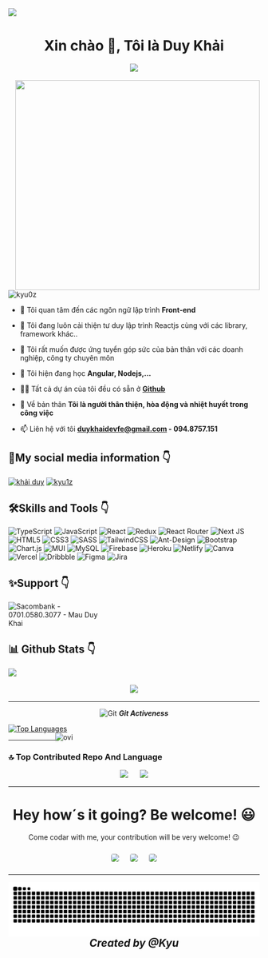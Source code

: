 <!-- [![MasterHead](https://firebasestorage.googleapis.com/v0/b/flexi-coding.appspot.com/o/dempgi7-520f8d5f-63d4-4453-8822-dbc149ae27f8.gif?alt=media&token=91c0c7b2-93c3-4029-b011-1a8703c5730d)](https://rishavchanda.io) -->

<img src="https://github.com/Anmol-Baranwal/Cool-GIFs-For-GitHub/assets/74038190/d48893bd-0757-481c-8d7e-ba3e163feae7" />

<h1 align="center">Xin chào 👋, Tôi là Duy Khải</h1>

<p align="center">
 <img src="https://readme-typing-svg.herokuapp.com?lines=Lập+Trình+Viên+Front-end+nhiệt+huyết+từ+Việt+Nam;Câu+nói+truyền+cảm+hứng+mà+tôi+muốn+chia+sẽ+cho+mọi+người;+I+have+not+failed.+I’ve+just+found+10,000+ways+that+won’t+work.+'Thomas+Edison';Chúc+mọi+người+thành+công!!;Be+enjoy+💻&center=true&width=380&height=45&width=1000">
</p>

<!-- <img align='right' src='https://media1.giphy.com/media/v1.Y2lkPTc5MGI3NjExcHRoY2c2OHl0MHB0aHQ4ZzNsMnRnMXZmN256NTdyeXNzNXJpdjQ3YSZlcD12MV9pbnRlcm5hbF9naWZfYnlfaWQmY3Q9Zw/11kEuHSQAXXiGQ/giphy.webp' widht=100 height=300 alt='samadpls/Programming-Gifs'></a> -->

<img align='right' src="https://user-images.githubusercontent.com/74038190/212750996-938b257b-266c-45a7-9af7-655341c0f58b.gif" width="490" height="420">

<p align="left"> <img src="https://komarev.com/ghpvc/?username=kyu0z&label=Profile%20views&color=0e75b6&style=flat" alt="kyu0z" /> </p>

- 🔭 Tôi quan tâm đến các ngôn ngữ lập trình **Front-end**

- 👯 Tôi đang luôn cải thiện tư duy lập trình Reactjs cùng với các library, framework khác..

- 🤝 Tôi rất muốn được ứng tuyển góp sức của bản thân với các doanh nghiệp, công ty chuyên môn

- 🌱 Tôi hiện đang học **Angular, Nodejs,...**

- 👨‍💻 Tất cả dự án của tôi đều có sẵn ở **[Github](https://github.com/Kyu0z?tab=repositories)**

- 💬 Về bản thân **Tôi là người thân thiện, hòa động và nhiệt huyết trong công việc**

- 📫 Liên hệ với tôi **duykhaidevfe@gmail.com - 094.8757.151**
  

## 🤳**My social media information** 👇

<p align="left">
<a href="https://www.facebook.com/profile.php?id=61553235458309" target="blank"><img align="center" src="https://raw.githubusercontent.com/rahuldkjain/github-profile-readme-generator/master/src/images/icons/Social/facebook.svg" alt="khải duy" height="30" width="40" /></a>
<a href="#" target="blank"><img align="center" src="https://raw.githubusercontent.com/rahuldkjain/github-profile-readme-generator/master/src/images/icons/Social/instagram.svg" alt="kyu1z" height="30" width="40" /></a>
</p>

## 🛠️**Skills and Tools** 👇

![TypeScript](https://img.shields.io/badge/typescript-%23007ACC.svg?style=for-the-badge&logo=typescript&logoColor=white) ![JavaScript](https://img.shields.io/badge/javascript-%23323330.svg?style=for-the-badge&logo=javascript&logoColor=%23F7DF1E) ![React](https://img.shields.io/badge/react-%2320232a.svg?style=for-the-badge&logo=react&logoColor=%2361DAFB) ![Redux](https://img.shields.io/badge/redux-%23593d88.svg?style=for-the-badge&logo=redux&logoColor=white) ![React Router](https://img.shields.io/badge/React_Router-CA4245?style=for-the-badge&logo=react-router&logoColor=white) ![Next JS](https://img.shields.io/badge/Next-black?style=for-the-badge&logo=next.js&logoColor=white) ![HTML5](https://img.shields.io/badge/html5-%23E34F26.svg?style=for-the-badge&logo=html5&logoColor=white) ![CSS3](https://img.shields.io/badge/css3-%231572B6.svg?style=for-the-badge&logo=css3&logoColor=white) ![SASS](https://img.shields.io/badge/SASS-hotpink.svg?style=for-the-badge&logo=SASS&logoColor=white) ![TailwindCSS](https://img.shields.io/badge/tailwindcss-%2338B2AC.svg?style=for-the-badge&logo=tailwind-css&logoColor=white) ![Ant-Design](https://img.shields.io/badge/-AntDesign-%230170FE?style=for-the-badge&logo=ant-design&logoColor=white) ![Bootstrap](https://img.shields.io/badge/bootstrap-%23563D7C.svg?style=for-the-badge&logo=bootstrap&logoColor=white) ![Chart.js](https://img.shields.io/badge/chart.js-F5788D.svg?style=for-the-badge&logo=chart.js&logoColor=white) ![MUI](https://img.shields.io/badge/MUI-%230081CB.svg?style=for-the-badge&logo=material-ui&logoColor=white) ![MySQL](https://img.shields.io/badge/mysql-%2300f.svg?style=for-the-badge&logo=mysql&logoColor=white) ![Firebase](https://img.shields.io/badge/firebase-%23039BE5.svg?style=for-the-badge&logo=firebase) ![Heroku](https://img.shields.io/badge/heroku-%23430098.svg?style=for-the-badge&logo=heroku&logoColor=white) ![Netlify](https://img.shields.io/badge/netlify-%23000000.svg?style=for-the-badge&logo=netlify&logoColor=#00C7B7) ![Canva](https://img.shields.io/badge/Canva-%2300C4CC.svg?style=for-the-badge&logo=Canva&logoColor=white) ![Vercel](https://img.shields.io/badge/vercel-%23000000.svg?style=for-the-badge&logo=vercel&logoColor=white) ![Dribbble](https://img.shields.io/badge/Dribbble-EA4C89?style=for-the-badge&logo=dribbble&logoColor=white) 	![Figma](https://img.shields.io/badge/figma-%23F24E1E.svg?style=for-the-badge&logo=figma&logoColor=white) ![Jira](https://img.shields.io/badge/jira-%230A0FFF.svg?style=for-the-badge&logo=jira&logoColor=white)


## ✨**Support** 👇
<p><a href="https://www.buymeacoffee.com/Sacombank - 0701.0580.3077 - Mau Duy Khai"> <img align="left" src="https://cdn.buymeacoffee.com/buttons/v2/default-yellow.png" height="50" width="210" alt="Sacombank - 0701.0580.3077 - Mau Duy Khai" /></a></p><br><br>


<br/>

## 📊 **Github Stats** 👇

 <img src="https://media.giphy.com/media/iY8CRBdQXODJSCERIr/giphy.gif" width="30px">&nbsp;
<p align="center"><img src="https://github-readme-streak-stats.herokuapp.com/?user=kyu0z&theme=chartreuse-dark&hide_border=false"  /></p>

<hr>
<p align="center">
 <img src="https://media.giphy.com/media/W5eoZHPpUx9sapR0eu/giphy.gif" width="30px" alt="Git"/>&nbsp;<i><b>Git Activeness</b></i></p>
 
</p><p> <a href="https://github.com/kyu0z" align="left"><img src="https://github-readme-stats.vercel.app/api/top-langs/?username=kyu0z&theme=chartreuse-dark&hide_border=false&include_all_commits=false&count_private=false&layout=compact" alt="Top Languages" /></a>
&nbsp;<img align="right" src="https://github-readme-stats.vercel.app/api?username=kyu0z&theme=chartreuse-dark&hide_border=false&include_all_commits=false&count_private=false" alt="ovi" width="410" /></p>
<hr>


### 🔝 Top Contributed Repo And Language


<p align = "center">

 
  <img src = "https://github-contributor-stats.vercel.app/api?username=kyu0z&limit=6&theme=chartreuse-dark&combine_all_yearly_contributions=true">
   &nbsp&nbsp&nbsp&nbsp
  <img src = "https://github-readme-stats.vercel.app/api/top-langs/?username=kyu0z&langs_count=20&layout=compact&theme=chartreuse-dark&include_all_commits=true&line_height=27">
</p>

<hr>

<h1 align="center">
    Hey how´s it going? Be welcome! 😃️
  </h1>
   <p align="center">
    Come codar with me, your contribution will be very welcome! 😉️
  </p> 
</div align="center">
  <div style="display: flex; flex-wrap: wrap; justify-content: center; align-items: center;">
  <img src="https://github-profile-summary-cards.vercel.app/api/cards/profile-details?username=kyu0z&show_icons=true&theme=dark" style="border: 1px solid white; border-radius: 5px; margin: 10px;">
  <img src="https://github-profile-summary-cards.vercel.app/api/cards/stats?username=kyu0z&show_icons=true&theme=dark" style="border: 1px solid white; border-radius: 5px; margin: 10px;">
  <img src="https://github-profile-summary-cards.vercel.app/api/cards/productive-time?username=kyu0z&show_icons=true&theme=dark" style="border: 1px solid white; border-radius: 5px; margin: 10px;"> 
    
</div>
</div>


<hr>

<p><img align="left" width="1000" src="https://github.com/BEPb/BEPb/blob/output/github-contribution-grid-snake.svg" alt="joyalshaji135" /></p> 




<hr />
     
<h2 align="center"><i>Created by @Kyu<i></h2>
